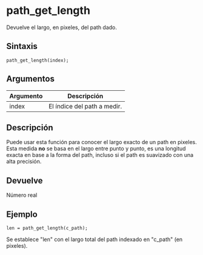# path_get_length

Devuelve el largo, en pixeles, del path dado.

## Sintaxis

  
```gml  
path_get_length(index);  
```  

## Argumentos

Argumento|Descripción|  
---|---|  
index|El índice del path a medir.|  

## Descripción

Puede usar esta función para conocer el largo exacto de un path en pixeles. Esta medida **no** se basa en el largo entre punto y punto, es una longitud exacta en base a la forma del path, incluso si el path es suavizado con una alta precisión.

## Devuelve

Número real

## Ejemplo

  
```gml  
len = path_get_length(c_path);  
```  
Se establece "len" con el largo total del path indexado en "c_path" (en pixeles).